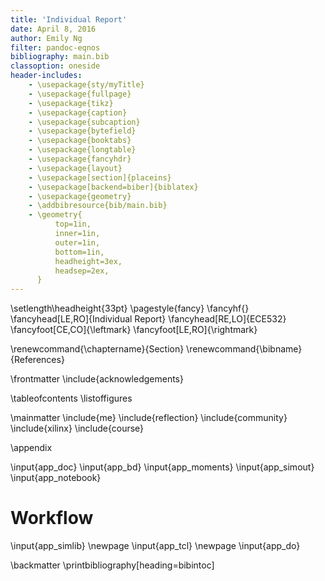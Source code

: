 ```yaml
---
title: 'Individual Report'
date: April 8, 2016
author: Emily Ng
filter: pandoc-eqnos
bibliography: main.bib
classoption: oneside
header-includes:
    - \usepackage{sty/myTitle}
    - \usepackage{fullpage}
    - \usepackage{tikz}
    - \usepackage{caption}
    - \usepackage{subcaption}
    - \usepackage{bytefield}
    - \usepackage{booktabs}
    - \usepackage{longtable}
    - \usepackage{fancyhdr}
    - \usepackage{layout}
    - \usepackage[section]{placeins}
    - \usepackage[backend=biber]{biblatex}
    - \usepackage{geometry}
    - \addbibresource{bib/main.bib}
    - \geometry{
          top=1in,
          inner=1in,
          outer=1in,
          bottom=1in,
          headheight=3ex,
          headsep=2ex,
      }
---
```

\setlength\headheight{33pt}
\pagestyle{fancy}
\fancyhf{}
\fancyhead[LE,RO]{Individual Report}
\fancyhead[RE,LO]{ECE532}
\fancyfoot[CE,CO]{\leftmark}
\fancyfoot[LE,RO]{\rightmark}
<!--
\rhead{Individual Report}
\lhead{ECE532}
\cfoot{\thepage}
\renewcommand{\footrulewidth}{0.4pt}% default is 0pt (ie make footer rule non-zero)
-->

\renewcommand{\chaptername}{Section}
\renewcommand{\bibname}{References}

\frontmatter
\include{acknowledgements}

\tableofcontents
\listoffigures

\mainmatter
\include{me}
\include{reflection}
\include{community}
\include{xilinx}
\include{course}

\appendix

\input{app_doc}
\input{app_bd}
\input{app_moments}
\input{app_simout}
\input{app_notebook}

# Workflow
\input{app_simlib}
\newpage
\input{app_tcl}
\newpage
\input{app_do}

<!--
# Schematics
\includegraphics{schematics/cc.pdf}
\includegraphics{schematics/moment_generator.pdf}
\includegraphics{schematics/sobel.pdf}
\includegraphics{schematics/top.pdf}
-->

\backmatter
\printbibliography[heading=bibintoc]
